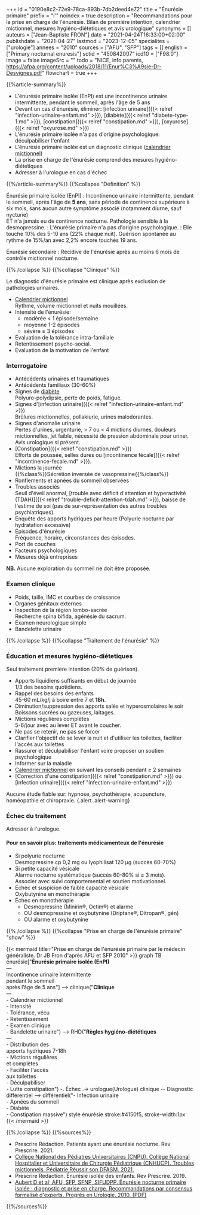 +++
id = "0190e8c2-72e9-78ca-893b-7db2deed4e72"
title = "Énurésie primaire"
prefix = "l'"
noindex = true
description = "Recommandations pour la prise en charge de l'énurésie. Bilan de première intention, calendrier mictionnel, mesures hygiéno-diétetiques et avis urologique"
synonyms = []
auteurs = ["Jean-Baptiste FRON"]
date = "2021-04-24T16:33:00+02:00"
publishdate = "2021-04-27"
lastmod = "2023-12-05"
specialites = ["urologie"]
annees = "2010"
sources = ["AFU", "SFP"]
tags = []
english = ["Primary nocturnal enuresis"]
sctid = "450842007"
icd10 = ["F98.0"]
image = false
imageSrc = ""
todo = "NICE, info parents, https://afpa.org/content/uploads/2018/11/Enur%C3%A9sie-Dr-Desvignes.pdf"
flowchart = true
+++

{{%article-summary%}}

- L'énurésie primaire isolée (EnPI) est une incontinence urinaire intermittente, pendant le sommeil, après l'âge de 5 ans
- Devant un cas d'énurésie, éliminer: [infection urinaire]({{< relref "infection-urinaire-enfant.md" >}}), [diabète]({{< relref "diabete-type-1.md" >}}), [constipation]({{< relref "constipation.md" >}}), [oxyurose]({{< relref "oxyurose.md" >}})
- L'énurésie primaire isolée n'a pas d'origine psychologique: déculpabiliser l'enfant
- L'énurésie primaire isolée est un diagnostic clinique ([calendrier mictionnel](https://afpa.org/content/uploads/2017/08/nuit-au-sec-carre%CC%81-blanc.jpg))
- La prise en charge de l'énurésie comprend des mesures hygiéno-diétetiques
- Adresser à l'urologue en cas d'échec

{{%/article-summary%}}
{{%collapse "Définition" %}}

Énurésie primaire isolée (EnPI)
: Incontinence urinaire intermittente, pendant le sommeil, après l'âge de **5 ans**, sans période de continence supérieure à six mois, sans aucun autre symptôme associé (notamment diurne, sauf nycturie)  
ET n'a jamais eu de continence nocturne. Pathologie sensible à la desmopressine.
: L'énurésie primaire n'a pas d'origine psychologique.
: Elle touche 10% des 5-10 ans (22% chaque nuit). Guérison spontanée au rythme de 15%/an avec 2,2% encore touchés 19 ans.

Énurésie secondaire
: Récidive de l'énurésie après au moins 6 mois de contrôle mictionnel nocturne.

{{% /collapse %}}
{{%collapse "Clinique" %}}

Le diagnostic d'énurésie primaire est clinique après exclusion de pathologies urinaires.

- [Calendrier mictionnel](https://afpa.org/content/uploads/2017/08/nuit-au-sec-carre%CC%81-blanc.jpg)  
Rythme, volume mictionnel et nuits mouillées.
- Intensité de l'énurésie:
  - modérée < 1 épisode/semaine
  - moyenne 1-2 épisodes
  - sévère ≥ 3 épisodes
- Évaluation de la tolérance intra-familiale  
- Retentissement psycho-social.
- Évaluation de la motivation de l'enfant

### Interrogatoire

- Antécédents urinaires et traumatiques
- Antécédents familiaux (30-60%)
- Signes de [diabète](/tags/diabete/)  
  Polyuro-polydipsie, perte de poids, fatigue.
- Signes d'[infection urinaire]({{< relref "infection-urinaire-enfant.md" >}})  
  Brûlures mictionnelles, pollakiurie, urines malodorantes.
- Signes d'anomalie urinaire  
  Pertes d'urines, urgenturie, > 7 ou < 4 mictions diurnes, douleurs mictionnelles, jet faible, nécessité de pression abdominale pour uriner.  
  Avis urologique si présent.
- [Constipation]({{< relref "constipation.md" >}})  
  Efforts de poussée, selles dures ou [incontinence fécale]({{< relref "incontinence-fecale.md" >}}).
- Mictions la journée  
  {{%class%}}Sécrétion inversée de vasopressine{{%/class%}}
- Ronflements et apnées du sommeil observées
- Troubles associés  
  Seuil d'éveil anormal, [trouble avec déficit d'attention et hyperactivité (TDAH)]({{< relref "trouble-deficit-attention-tdah.md" >}}), baisse de l'estime de soi (pas de sur-représentation des autres troubles psychiatriques).
- Enquête des apports hydriques par heure (Polyurie nocturne par hydratation excessive)
- Épisodes d'énurésie  
  Fréquence, horaire, circonstances des épisodes.
- Port de couches
- Facteurs psychologiques
- Mesures déjà entreprises

**NB.** Aucune exploration du sommeil ne doit être proposée.

### Examen clinique

- Poids, taille, IMC et courbes de croissance
- Organes génitaux externes
- Inspection de la région lombo-sacrée  
  Recherche spina bifida, agénésie du sacrum.
- Examen neurologique simple
- Bandelette urinaire

{{% /collapse %}}
{{%collapse "Traitement de l'énurésie" %}}

### Éducation et mesures hygiéno-diétetiques

Seul traitement première intention (20% de guérison).

- Apports liquidiens suffisants en début de journée  
  1/3 des besoins quotidiens.
- Rappel des besoins des enfants  
  45-60 mL/kg/j à boire entre 7 et **18h**.
- Diminution/suppression des apports salés et hyperosmolaires le soir  
  Boissons sucrées ou gazeuses, laitages.
- Mictions régulières complètes  
  5-6/jour avec au lever ET avant le coucher.
- Ne pas se retenir, ne pas se forcer
- Clarifier l'objectif de se lever la nuit et d'utiliser les toilettes, faciliter l'accès aux toilettes
- Rassurer et déculpabiliser l'enfant voire proposer un soutien psychologique
- Informer sur la maladie
- [Calendrier mictionnel](https://afpa.org/content/uploads/2017/08/nuit-au-sec-carre%CC%81-blanc.jpg) en suivant les conseils pendant ≥ 2 semaines
- [Correction d'une constipation]({{< relref "constipation.md" >}}) ou [infection urinaire]({{< relref "infection-urinaire-enfant.md" >}})

Aucune étude fiable sur: hypnose, psychothérapie, acupuncture, homéopathie et chiropraxie.
{.alert .alert-warning}

### Échec du traitement

Adresser à l'urologue.

#### Pour en savoir plus: traitements médicamenteux de l'énurésie

- Si polyurie nocturne  
  Desmopressine cp 0,2 mg ou lyophilisat 120 µg (succès 60-70%)
- Si petite capacité vésicale  
  Alarme nocturne systématique (succès 60-80% si ≥ 3 mois).  
  Associer avec suivi comportemental et soutien motivationnel.
- Échec et suspicion de faible capacité vésicale  
  Oxybutynine en monothérapie
- Échec en monothérapie  
  - Desmopressine (Minirin®, Octim®) et alarme
  - OU desmopressine et oxybutynine (Driptane®, Ditropan®, gén)
  - OU alarme et oxybutynine

{{% /collapse %}}
{{%collapse "Prise en charge de l'énurésie primaire" "show" %}}

{{< mermaid title="Prise en charge de l'énurésie primaire par le médecin généraliste. Dr JB Fron d'après AFU et SFP 2010" >}}
graph TB
  énurésie["<b>Énurésie primaire isolée (EnPI)</b><br>—<br>Incontinence urinaire intermittente<br>pendant le sommeil<br>après l’âge de 5 ans"] --> clinique("<b>Clinique</b><br>—<br>- Calendrier mictionnel<br>- Intensité<br>- Tolérance, vécu<br>- Retentissement<br>- Examen clinique<br>- Bandelette urinaire") --> RHD("<b>Règles hygiéno-diététiques</b><br>—<br>- Distribution des<br>apports hydriques 7-18h<br>- Mictions régulières<br>et complètes<br>- Faciliter l'accès<br>aux toilettes<br>- Déculpabiliser<br>- Lutte constipation") -. Échec .-> urologue(Urologue)
    clinique -- Diagnostic différentiel --> différentiel("- Infection urinaire<br>- Apnées du sommeil<br>- Diabète<br>- Constipation massive")
  style énurésie stroke:#4150f5, stroke-width:1px
{{< /mermaid >}}

{{% /collapse %}}
{{%sources%}}

- Prescrire Redaction. Patients ayant une énurésie nocturne. Rev Prescrire. 2021.
- [Collège National des Pédiatres Universitaires (CNPU), Collège National Hospitalier et Universitaire de Chirurgie Pédiatrique (CNHUCP). Troubles mictionnels. Pédiatrie Réussir son DFASM. 2021.](https://www.pedia-univ.fr/deuxieme-cycle/referentiel/nephrologie-chirurgie-urologique/troubles-mictionnels)
- Prescrire Redaction. Énurésie isolée des enfants. Rev Prescrire. 2019.
- [Aubert D et al; AFU, SFP, SFNP, SIFUDPP. Énurésie nocturne primaire isolée : diagnostic et prise en charge. Recommandations par consensus formalisé d'experts. Progrès en Urologie. 2010. (PDF)](https://afpa.org/content/uploads/2017/09/main.pdf)

{{%/sources%}}
